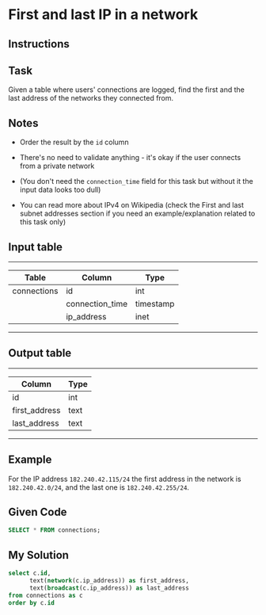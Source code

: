# First and last IP in a network

## Instructions

## Task

Given a table where users' connections are logged, find the first and the last address of the networks they connected from.

## Notes

- Order the result by the `id` column

- There's no need to validate anything - it's okay if the user connects from a private network

- (You don't need the `connection_time` field for this task but without it the input data looks too dull)

- You can read more about IPv4 on Wikipedia (check the First and last subnet addresses section if you need an example/explanation related to this task only)

## Input table

---------------------------------------------
|    Table    |     Column      |   Type    |
|-------------|-----------------|-----------|
| connections | id              | int       |
|             | connection_time | timestamp |
|             | ip_address      | inet      |
---------------------------------------------

## Output table

------------------------
|    Column     | Type |
|---------------|------|
| id            | int  |
| first_address | text |
| last_address  | text |
------------------------

## Example

For the IP address `182.240.42.115/24` the first address in the network is `182.240.42.0/24`, and the last one is `182.240.42.255/24`.

## Given Code
```sql
SELECT * FROM connections;
```

## My Solution
```sql
select c.id,
      text(network(c.ip_address)) as first_address,
      text(broadcast(c.ip_address)) as last_address
from connections as c
order by c.id
```
